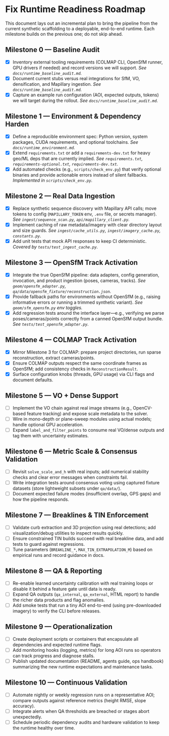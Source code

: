 # Fix Runtime Readiness Roadmap

This document lays out an incremental plan to bring the pipeline from the current synthetic scaffolding to a deployable, end-to-end runtime. Each milestone builds on the previous one; do not skip ahead.

## Milestone 0 — Baseline Audit
- [x] Inventory external tooling requirements (COLMAP CLI, OpenSfM runner, GPU drivers if needed) and record versions we will support. _See `docs/runtime_baseline_audit.md`._
- [x] Document current stubs versus real integrations for SfM, VO, densification, and Mapillary ingestion. _See `docs/runtime_baseline_audit.md`._
- [x] Capture an example run configuration (AOI, expected outputs, tokens) we will target during the rollout. _See `docs/runtime_baseline_audit.md`._

## Milestone 1 — Environment & Dependency Harden
- [x] Define a reproducible environment spec: Python version, system packages, CUDA requirements, and optional toolchains. _See `docs/runtime_environment.md`._
- [x] Extend `requirements.txt` or add a `requirements-dev.txt` for heavy geo/ML deps that are currently implied. _See `requirements.txt`, `requirements-optional.txt`, `requirements-dev.txt`._
- [x] Add automated checks (e.g., `scripts/check_env.py`) that verify optional binaries and provide actionable errors instead of silent fallbacks. _Implemented in `scripts/check_env.py`._

## Milestone 2 — Real Data Ingestion
- [x] Replace synthetic sequence discovery with Mapillary API calls; move tokens to config (`MAPILLARY_TOKEN` env, `.env` file, or secrets manager). _See `ingest/sequence_scan.py`, `api/mapillary_client.py`._
- [x] Implement caching of raw metadata/imagery with clear directory layout and size guards. _See `ingest/cache_utils.py`, `ingest/imagery_cache.py`, `constants.py`._
- [x] Add unit tests that mock API responses to keep CI deterministic. _Covered by `tests/test_ingest_cache.py`._

## Milestone 3 — OpenSfM Track Activation
- [x] Integrate the true OpenSfM pipeline: data adapters, config generation, invocation, and product ingestion (poses, cameras, tracks). _See `geom/opensfm_adapter.py`, `qa/data/opensfm_fixture/reconstruction.json`._
- [x] Provide fallback paths for environments without OpenSfM (e.g., raising informative errors or running a trimmed synthetic variant). _See `geom/sfm_opensfm.py` env toggles._
- [x] Add regression tests around the interface layer—e.g., verifying we parse poses/cameras/points correctly from a canned OpenSfM output bundle. _See `tests/test_opensfm_adapter.py`._

## Milestone 4 — COLMAP Track Activation
- [x] Mirror Milestone 3 for COLMAP: prepare project directories, run sparse reconstruction, extract cameras/points.
- [x] Ensure COLMAP outputs respect the same coordinate frames as OpenSfM; add consistency checks in `ReconstructionResult`.
- [x] Surface configuration knobs (threads, GPU usage) via CLI flags and document defaults.

## Milestone 5 — VO + Dense Support
- [ ] Implement the VO chain against real image streams (e.g., OpenCV-based feature tracking) and expose scale metadata to the solver.
- [ ] Wire in mono-depth or plane-sweep modules using actual models; handle optional GPU acceleration.
- [ ] Expand `label_and_filter_points` to consume real VO/dense outputs and tag them with uncertainty estimates.

## Milestone 6 — Metric Scale & Consensus Validation
- [ ] Revisit `solve_scale_and_h` with real inputs; add numerical stability checks and clear error messages when constraints fail.
- [ ] Write integration tests around consensus voting using captured fixture datasets (store lightweight subsets under `qa/data/`).
- [ ] Document expected failure modes (insufficient overlap, GPS gaps) and how the pipeline responds.

## Milestone 7 — Breaklines & TIN Enforcement
- [ ] Validate curb extraction and 3D projection using real detections; add visualization/debug utilities to inspect results quickly.
- [ ] Ensure constrained TIN builds succeed with real breakline data, and add tests to guard against regressions.
- [ ] Tune parameters (`BREAKLINE_*`, `MAX_TIN_EXTRAPOLATION_M`) based on empirical runs and record guidance in docs.

## Milestone 8 — QA & Reporting
- [ ] Re-enable learned uncertainty calibration with real training loops or disable it behind a feature gate until data is ready.
- [ ] Expand QA outputs (`qa_internal`, `qa_external`, HTML report) to handle the richer data products and flag anomalies.
- [ ] Add smoke tests that run a tiny AOI end-to-end (using pre-downloaded imagery) to verify the CLI before releases.

## Milestone 9 — Operationalization
- [ ] Create deployment scripts or containers that encapsulate all dependencies and expected runtime flags.
- [ ] Add monitoring hooks (logging, metrics) for long AOI runs so operators can track progress and diagnose stalls.
- [ ] Publish updated documentation (README, agents guide, ops handbook) summarizing the new runtime expectations and maintenance tasks.

## Milestone 10 — Continuous Validation
- [ ] Automate nightly or weekly regression runs on a representative AOI; compare outputs against reference metrics (height RMSE, slope accuracy).
- [ ] Integrate alerts when QA thresholds are breached or stages abort unexpectedly.
- [ ] Schedule periodic dependency audits and hardware validation to keep the runtime healthy over time.
